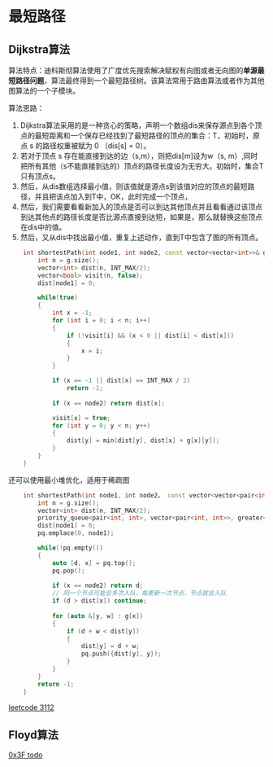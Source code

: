 # 最短路径

## Dijkstra算法

算法特点：迪科斯彻算法使用了广度优先搜索解决赋权有向图或者无向图的**单源最短路径问题**，算法最终得到一个最短路径树。该算法常用于路由算法或者作为其他图算法的一个子模块。  

算法思路：

1. Dijkstra算法采用的是一种贪心的策略，声明一个数组dis来保存源点到各个顶点的最短距离和一个保存已经找到了最短路径的顶点的集合：T，初始时，原点 s 的路径权重被赋为 0 （dis[s] = 0）。  
2. 若对于顶点 s 存在能直接到达的边（s,m），则把dis[m]设为w（s, m）,同时把所有其他（s不能直接到达的）顶点的路径长度设为无穷大。初始时，集合T只有顶点s。  
3. 然后，从dis数组选择最小值，则该值就是源点s到该值对应的顶点的最短路径，并且把该点加入到T中，OK，此时完成一个顶点，  
4. 然后，我们需要看看新加入的顶点是否可以到达其他顶点并且看看通过该顶点到达其他点的路径长度是否比源点直接到达短，如果是，那么就替换这些顶点在dis中的值。  
5. 然后，又从dis中找出最小值，重复上述动作，直到T中包含了图的所有顶点。  

```C++
    int shortestPath(int node1, int node2, const vector<vector<int>>& g) {
        int n = g.size();
        vector<int> dist(n, INT_MAX/2);
        vector<bool> visit(n, false);
        dist[node1] = 0;

        while(true)
        {
            int x = -1;
            for (int i = 0; i < n; i++)
            {
                if (!visit[i] && (x < 0 || dist[i] < dist[x]))
                {
                    x = i;
                }
            }

            if (x == -1 || dist[x] == INT_MAX / 2)
                return -1;
            
            if (x == node2) return dist[x];

            visit[x] = true;
            for (int y = 0; y < n; y++)
            {
                dist[y] = min(dist[y], dist[x] + g[x][y]);
            }
        }
    }
```

还可以使用最小堆优化，适用于稀疏图

```C++
    int shortestPath(int node1, int node2， const vector<vector<pair<int,int>>>& g) {
        int n = g.size();
        vector<int> dist(n, INT_MAX/2);
        priority_queue<pair<int, int>, vector<pair<int, int>>, greater<>> pq;
        dist[node1] = 0;
        pq.emplace(0, node1);

        while(!pq.empty())
        {
            auto [d, x] = pq.top();
            pq.pop();
            
            if (x == node2) return d;
            // 同一个节点可能会多次入队，每更新一次节点，节点就会入队
            if (d > dist[x]) continue;
            
            for (auto &[y, w] : g[x])
            {
                if (d + w < dist[y])
                {
                    dist[y] = d + w;
                    pq.push({dist[y], y});
                }
            }
        }
        return -1;
    }
```

[leetcode 3112](https://leetcode.cn/problems/minimum-time-to-visit-disappearing-nodes/description/?envType=daily-question&envId=2024-07-18)

## Floyd算法

[0x3F todo](https://leetcode.cn/problems/find-the-city-with-the-smallest-number-of-neighbors-at-a-threshold-distance/solutions/2525946/dai-ni-fa-ming-floyd-suan-fa-cong-ji-yi-m8s51/)
